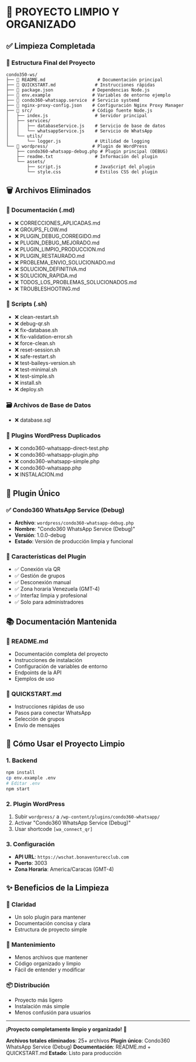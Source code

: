 # 🧹 **PROYECTO LIMPIO Y ORGANIZADO**

## ✅ **Limpieza Completada**

### **📁 Estructura Final del Proyecto**

```
condo350-ws/
├── 📄 README.md                    # Documentación principal
├── 📄 QUICKSTART.md               # Instrucciones rápidas
├── 📄 package.json               # Dependencias Node.js
├── 📄 env.example                # Variables de entorno ejemplo
├── 📄 condo360-whatsapp.service  # Servicio systemd
├── 📄 nginx-proxy-config.json    # Configuración Nginx Proxy Manager
├── 📁 src/                       # Código fuente Node.js
│   ├── index.js                  # Servidor principal
│   ├── services/
│   │   ├── databaseService.js    # Servicio de base de datos
│   │   └── whatsappService.js    # Servicio de WhatsApp
│   └── utils/
│       └── logger.js             # Utilidad de logging
└── 📁 wordpress/                 # Plugin de WordPress
    ├── condo360-whatsapp-debug.php # Plugin principal (DEBUG)
    ├── readme.txt                # Información del plugin
    └── assets/
        ├── script.js             # JavaScript del plugin
        └── style.css             # Estilos CSS del plugin
```

## 🗑️ **Archivos Eliminados**

### **📄 Documentación (.md)**
- ❌ CORRECCIONES_APLICADAS.md
- ❌ GROUPS_FLOW.md
- ❌ PLUGIN_DEBUG_CORREGIDO.md
- ❌ PLUGIN_DEBUG_MEJORADO.md
- ❌ PLUGIN_LIMPIO_PRODUCCION.md
- ❌ PLUGIN_RESTAURADO.md
- ❌ PROBLEMA_ENVIO_SOLUCIONADO.md
- ❌ SOLUCION_DEFINITIVA.md
- ❌ SOLUCION_RAPIDA.md
- ❌ TODOS_LOS_PROBLEMAS_SOLUCIONADOS.md
- ❌ TROUBLESHOOTING.md

### **🔧 Scripts (.sh)**
- ❌ clean-restart.sh
- ❌ debug-qr.sh
- ❌ fix-database.sh
- ❌ fix-validation-error.sh
- ❌ force-clean.sh
- ❌ reset-session.sh
- ❌ safe-restart.sh
- ❌ test-baileys-version.sh
- ❌ test-minimal.sh
- ❌ test-simple.sh
- ❌ install.sh
- ❌ deploy.sh

### **🗃️ Archivos de Base de Datos**
- ❌ database.sql

### **🔌 Plugins WordPress Duplicados**
- ❌ condo360-whatsapp-direct-test.php
- ❌ condo360-whatsapp-plugin.php
- ❌ condo360-whatsapp-simple.php
- ❌ condo360-whatsapp.php
- ❌ INSTALACION.md

## 🎯 **Plugin Único**

### **✅ Condo360 WhatsApp Service (Debug)**
- **Archivo**: `wordpress/condo360-whatsapp-debug.php`
- **Nombre**: "Condo360 WhatsApp Service (Debug)"
- **Versión**: 1.0.0-debug
- **Estado**: Versión de producción limpia y funcional

### **🔧 Características del Plugin**
- ✅ Conexión vía QR
- ✅ Gestión de grupos
- ✅ Desconexión manual
- ✅ Zona horaria Venezuela (GMT-4)
- ✅ Interfaz limpia y profesional
- ✅ Solo para administradores

## 📚 **Documentación Mantenida**

### **📄 README.md**
- Documentación completa del proyecto
- Instrucciones de instalación
- Configuración de variables de entorno
- Endpoints de la API
- Ejemplos de uso

### **📄 QUICKSTART.md**
- Instrucciones rápidas de uso
- Pasos para conectar WhatsApp
- Selección de grupos
- Envío de mensajes

## 🚀 **Cómo Usar el Proyecto Limpio**

### **1. Backend**
```bash
npm install
cp env.example .env
# Editar .env
npm start
```

### **2. Plugin WordPress**
1. Subir `wordpress/` a `/wp-content/plugins/condo360-whatsapp/`
2. Activar "Condo360 WhatsApp Service (Debug)"
3. Usar shortcode `[wa_connect_qr]`

### **3. Configuración**
- **API URL**: `https://wschat.bonaventurecclub.com`
- **Puerto**: 3003
- **Zona Horaria**: America/Caracas (GMT-4)

## ✨ **Beneficios de la Limpieza**

### **🎯 Claridad**
- Un solo plugin para mantener
- Documentación concisa y clara
- Estructura de proyecto simple

### **🔧 Mantenimiento**
- Menos archivos que mantener
- Código organizado y limpio
- Fácil de entender y modificar

### **📦 Distribución**
- Proyecto más ligero
- Instalación más simple
- Menos confusión para usuarios

---

**¡Proyecto completamente limpio y organizado!** 🎉

**Archivos totales eliminados**: 25+ archivos
**Plugin único**: Condo360 WhatsApp Service (Debug)
**Documentación**: README.md + QUICKSTART.md
**Estado**: Listo para producción
